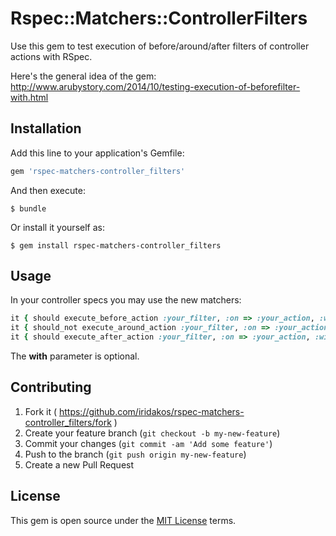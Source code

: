 # Rspec::Matchers::ControllerFilters

Use this gem to test execution of before/around/after filters of controller actions with RSpec.

Here's the general idea of the gem:
http://www.arubystory.com/2014/10/testing-execution-of-beforefilter-with.html

## Installation

Add this line to your application's Gemfile:

```ruby
gem 'rspec-matchers-controller_filters'
```

And then execute:

    $ bundle

Or install it yourself as:

    $ gem install rspec-matchers-controller_filters

## Usage

In your controller specs you may use the new matchers:

```ruby
it { should execute_before_action :your_filter, :on => :your_action, :with => { :parameter_name => 'parameter_value'} }
it { should_not execute_around_action :your_filter, :on => :your_action, :with => { :parameter_name => 'parameter_value'} }
it { should execute_after_action :your_filter, :on => :your_action, :with => { :parameter_name => 'parameter_value'} }
```

The **with** parameter is optional.

## Contributing

1. Fork it ( https://github.com/iridakos/rspec-matchers-controller_filters/fork )
2. Create your feature branch (`git checkout -b my-new-feature`)
3. Commit your changes (`git commit -am 'Add some feature'`)
4. Push to the branch (`git push origin my-new-feature`)
5. Create a new Pull Request

## License

This gem is open source under the [MIT License](https://opensource.org/licenses/MIT) terms.
